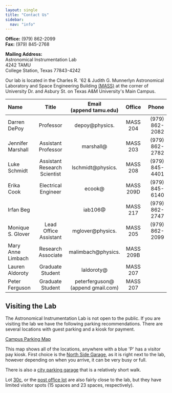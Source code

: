 ```yaml
---
layout: single
title: "Contact Us"
sidebar:
  nav: "info"
---
```

**Office:** (979) 862-2099  
**Fax:** (979) 845-2768  

**Mailing Address:**  
Astronomical Instrumentation Lab  
4242 TAMU  
College Station, Texas 77843-4242  

Our lab is located in the Charles R. '62 & Judith G. Munnerlyn Astronomical Laboratory and Space Engineering Building [(MASS)](https://aggiemap.tamu.edu/?bldg=0514) at the corner of University Dr. and Asbury St. on Texas A&M University's Main Campus.

|Name              |Title                        |Email<br>(append tamu.edu)                 |Office    |Phone          |
|:-----------------|:---------------------------:|:-----------------------------------------:|:--------:|--------------:|
|Darren DePoy      |Professor                    |depoy@physics.                             |MASS 204  |(979) 862-2082 |
|Jennifer Marshall |Assistant Professor          |marshall@                                  |MASS 203  |(979) 862-2782 |
|Luke Schmidt      |Assistant Research Scientist |lschmidt@physics.                          |MASS 208  |(979) 845-4401 |
|Erika Cook        |Electrical Engineer          |ecook@                                     |MASS 209D |(979) 845-6140 |
|Irfan Beg         |                             |iab106@                                    |MASS 217  |(979) 862-2747 |
|Monique S. Glover |Lead Office Assistant        |mglover@physics.                           |MASS 205  |(979) 862-2099 |
|Mary Anne Limbach |Research Associate           |malimbach@physics.                         |MASS 209B |               |
|Lauren Aldoroty   |Graduate Student             |laldoroty@                                 |MASS 207  |               |
|Peter Ferguson    |Graduate Student             |peterferguson@<br>(append gmail.com) |MASS 207  |               |


## Visiting the Lab

The Astronomical Instrumentation Lab is not open to the public. If you are visiting the lab we have the following parking recommendations.  There are several locations with guest parking and a kiosk for payment.

[Campus Parking Map](https://transport.tamu.edu/parkingmap//tsmap.htm?map=main)

This map shows all of the locations, anywhere with a blue 'P' has a visitor pay kiosk. First choice is the [North Side Garage](https://transport.tamu.edu/parkingmap/tsmap.htm?map=timed&cit=20100), as it is right next to the lab, however depending on when you arrive, it can be very busy or full. 

There is also a [city parking garage](https://goo.gl/maps/u3aRZwH6P7817f71A) that is a relatively short walk.

Lot [30c](https://transport.tamu.edu/parkingmap/tsmap.htm?map=main&cit=03003), or the [post office lot](https://transport.tamu.edu/parkingmap/tsmap.htm?map=main&cit=21070) are also fairly close to the lab, but they have limited visitor spots (15 spaces and 23 spaces, respectively).